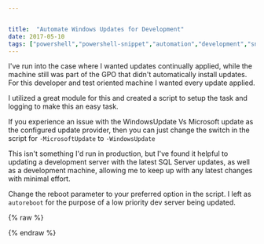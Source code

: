 ```yaml
---


title:  "Automate Windows Updates for Development"
date: 2017-05-10
tags: ["powershell","powershell-snippet","automation","development","snippets","powershell","tech","sql-server"]
---
```


I've run into the case where I wanted updates continually applied, while the machine still was part of the GPO that didn't automatically install updates. For this developer and test oriented machine I wanted every update applied.

I utilized a great module for this and created a script to setup the task and logging to make this an easy task.

If you experience an issue with the WindowsUpdate Vs Microsoft update as the configured update provider, then you can just change the switch in the script for  `-MicrosoftUpdate` to  `-WindowsUpdate`

This isn't something I'd run in production, but I've found it helpful to updating a development server with the latest SQL Server updates, as well as a development machine, allowing me to keep up with any latest changes with minimal effort.

Change the reboot parameter to your preferred option in the script. I left as `autoreboot` for the purpose of a low priority dev server being updated.

{% raw %}
 <script src="https://gist.github.com/sheldonhull/3dc7333846aa93d3f01daaefbcce2898.js"></script>
{% endraw %}

